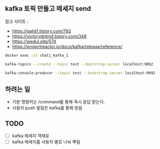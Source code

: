 ## kafka 토픽 만들고 메세지 send

참고 사이트 :
- https://galid1.tistory.com/792
- https://victorydntmd.tistory.com/348
- https://wedul.site/574
- https://projectreactor.io/docs/kafka/release/reference/

```bash
docker exec -it chat1_kafka_1

kafka-topics --create --topic test --bootstrap-server localhost:9092

kafka-console-producer --topic test --bootstrap-server localhost:9092
```

## 하려는 일

- 기본 명령어는 /command를 통해 즉시 응답 받는다.
- 사용자 push 알림은 kafka를 통해 받음

## TODO

- [ ] kafka 메세지 객체로
- [ ] kafka 메세지를 사용자 별로 나눠 뿌림
